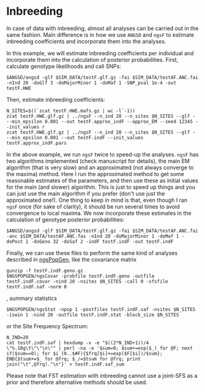 # Inbreeding

In case of data with inbreeding, almost all analyses can be carried out in the same fashion. Main difference is in how we use `ANGSD` and `ngsF` to estimate inbreeding coefficients and incorporate them into the analyses.

In this example, we will estimate inbreeding coefficients per individual and incorporate them into the calculation of posterior probabilities. First, calculate genotype likelihoods and call SNPs:

    $ANGSD/angsd -glf $SIM_DATA/testF.glf.gz -fai $SIM_DATA/testAF.ANC.fai -nInd 20 -doGlf 3 -doMajorMinor 1 -doMaf 1 -SNP_pval 1e-4 -out testF.HWE

Then, estimate inbreeding coefficients:

    N_SITES=$((`zcat testF.HWE.mafs.gz | wc -l`-1))
    zcat testF.HWE.glf.gz | ../ngsF --n_ind 20 --n_sites $N_SITES --glf - --min_epsilon 0.001 --out testF.approx_indF --approx_EM --seed 12345 --init_values r
    zcat testF.HWE.glf.gz | ../ngsF --n_ind 20 --n_sites $N_SITES --glf - --min_epsilon 0.001 --out testF.indF --init_values testF.approx_indF.pars

In the above example, we run `ngsF` twice to speed-up the analyses. `ngsF` has two algorithms implemented (check manuscript for details), the main EM algorithm (that is very slow) and an approximated (not always converge to the maxima) method. Here I run the approximated method to get some reasonable estimates of the parameters, and then use these as initial values for the main (and slower) algorithm. This is just to speed up things and you can just use the main algorithm if you prefer (don't use just the approximated one!). One thing to keep in mind is that, even though I ran `ngsF` once (for sake of clarity), it should be run several times to avoid convergence to local maxima. We now incorporate these estimates in the calculation of genotype posterior probabilities:

    $ANGSD/angsd -glf $SIM_DATA/testF.glf.gz -fai $SIM_DATA/testAF.ANC.fai -anc $SIM_DATA/testAF.ANC.fas -nInd 20 -doMajorMinor 1 -doMaf 1 -doPost 1 -doGeno 32 -doSaf 2 -indF testF.indF -out testF.indF

Finally, we can use these files to perform the same kind of analyses described in [ngsPopGen](https://github.com/mfumagalli/ngsPopGen), like the covariance matrix

    gunzip -f testF.indF.geno.gz
    $NGSPOPGEN/ngsCovar -probfile testF.indF.geno -outfile testF.indF.covar -nind 20 -nsites $N_SITES -call 0 -sfsfile testF.indF.saf -norm 0

, summary statistics

    $NGSPOPGEN/ngsStat -npop 1 -postfiles testF.indF.saf -nsites $N_SITES -iswin 1 -nind 20 -outfile testF.indF.stat -block_size $N_SITES

or the Site Frequency Spectrum:

    N_IND=20
    cat testF.indF.saf | hexdump -v -e "$((2*N_IND+1))/4 \"%.10g\t\"\"\n\"" | perl -na -e '$sum=0; $sum+=exp($_) for @F; next if($sum==0); for $i (0..$#F){$frq[$i]+=exp($F[$i])/$sum}; END{$tsum+=$_ for @frq; $_/=$tsum for @frq; print join("\t",@frq)."\n"}' > testF.indF.saf_sum

Please note that FST estimation with inbreeding cannot use a joint-SFS as a prior and therefore alternative methods should be used.
